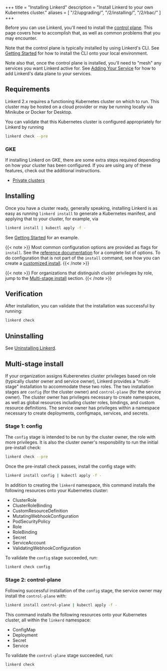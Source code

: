 +++
title = "Installing Linkerd"
description = "Install Linkerd to your own Kubernetes cluster."
aliases = [
  "/2/upgrading/",
  "/2/installing/",
  "/2/rbac/"
]
+++

Before you can use Linkerd, you'll need to install the
[control plane](/2/reference/architecture/#control-plane). This page
covers how to accomplish that, as well as common problems that you may
encounter.

Note that the control plane is typically installed by using Linkerd's CLI. See
[Getting Started](/2/getting-started/) for how to install the CLI onto your local
environment.

Note also that, once the control plane is installed, you'll need to "mesh" any
services you want Linkerd active for. See
[Adding Your Service](/2/adding-your-service/) for how to add Linkerd's data
plane to your services.

## Requirements

Linkerd 2.x requires a functioning Kubernetes cluster on which to run. This
cluster may be hosted on a cloud provider or may be running locally via
Minikube or Docker for Desktop.

You can validate that this Kubernetes cluster is configured appropriately for
Linkerd by running

```bash
linkerd check --pre
```

### GKE

If installing Linkerd on GKE, there are some extra steps required depending on
how your cluster has been configured. If you are using any of these features,
check out the additional instructions.

- [Private clusters](/2/reference/cluster-configuration/#private-clusters)

## Installing

Once you have a cluster ready, generally speaking, installing Linkerd is as
easy as running `linkerd install` to generate a Kubernetes manifest, and
applying that to your cluster, for example, via

```bash
linkerd install | kubectl apply -f -
```

See [Getting Started](/2/getting-started/) for an example.

{{< note >}}
Most common configuration options are provided as flags for `install`. See the
[reference documentation](/2/reference/cli/install/) for a complete list of
options. To do configuration that is not part of the `install` command, see how
you can create a [customized install](/2/tasks/customize-install/).
{{< /note >}}

{{< note >}}
For organizations that distinguish cluster privileges by role, jump to the
[Multi-stage install](#multi-stage-install) section.
{{< /note >}}

## Verification

After installation, you can validate that the installation was successful by
running:

```bash
linkerd check
```

## Uninstalling

See [Uninstalling Linkerd](/2/tasks/uninstall/).

## Multi-stage install

If your organization assigns Kuberenetes cluster privileges based on role
(typically cluster owner and service owner), Linkerd provides a "multi-stage"
installation to accommodate these two roles. The two installation stages are
`config` (for the cluster owner) and `control-plane` (for the service owner).
The cluster owner has privileges necessary to create namespaces, as well as
global resources including cluster roles, bindings, and custom resource
definitions. The service owner has privileges within a namespace necessary to
create deployments, configmaps, services, and secrets.

### Stage 1: config

The `config` stage is intended to be run by the cluster owner, the role with
more privileges. It is also the cluster owner's responsbility to run the
initial pre-install check:

```bash
linkerd check --pre
```

Once the pre-install check passes, install the config stage with:

```bash
linkerd install config | kubectl apply -f -
```

In addition to creating the `linkerd` namespace, this command installs the
following resources onto your Kubernetes cluster:

- ClusterRole
- ClusterRoleBinding
- CustomResourceDefinition
- MutatingWebhookConfiguration
- PodSecurityPolicy
- Role
- RoleBinding
- Secret
- ServiceAccount
- ValidatingWebhookConfiguration

To validate the `config` stage succeeded, run:

```bash
linkerd check config
```

### Stage 2: control-plane

Following successful installation of the `config` stage, the service owner may
install the `control-plane` with:

```bash
linkerd install control-plane | kubectl apply -f -
```

This command installs the following resources onto your Kubernetes cluster, all
within the `linkerd` namespace:

- ConfigMap
- Deployment
- Secret
- Service

To validate the `control-plane` stage succeeded, run:

```bash
linkerd check
```
